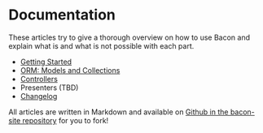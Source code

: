 # Documentation

These articles try to give a thorough overview on how to use Bacon and explain what is and what is not possible with each part.

* [Getting Started](/articles/getting-started)
* [ORM: Models and Collections](/articles/orm)
* [Controllers](/articles/controllers)
* Presenters (TBD)
* [Changelog](/articles/changelog)

All articles are written in Markdown and available on [Github in the bacon-site repository](https://github.com/Brainsware/bacon-site/tree/master/Views/Articles) for you to fork!
